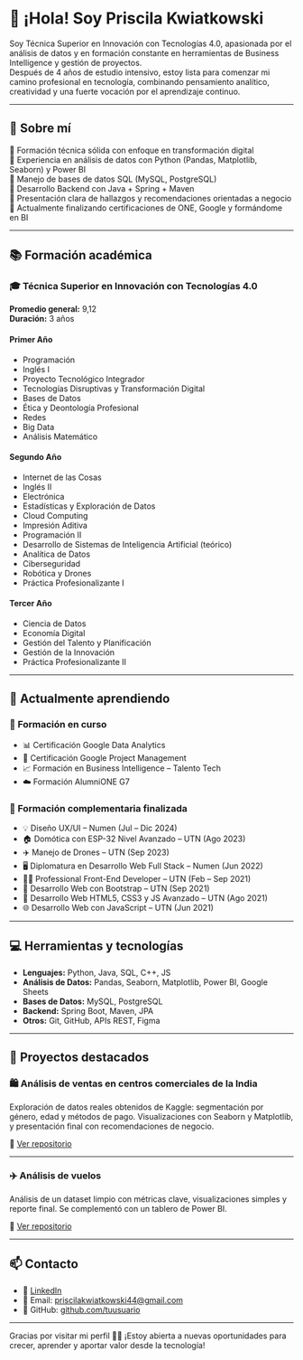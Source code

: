# 👋 ¡Hola! Soy Priscila Kwiatkowski

Soy Técnica Superior en Innovación con Tecnologías 4.0, apasionada por el análisis de datos y en formación constante en herramientas de Business Intelligence y gestión de proyectos.  
Después de 4 años de estudio intensivo, estoy lista para comenzar mi camino profesional en tecnología, combinando pensamiento analítico, creatividad y una fuerte vocación por el aprendizaje continuo.

---

## 🚀 Sobre mí

🔹 Formación técnica sólida con enfoque en transformación digital  
🔹 Experiencia en análisis de datos con Python (Pandas, Matplotlib, Seaborn) y Power BI  
🔹 Manejo de bases de datos SQL (MySQL, PostgreSQL)  
🔹 Desarrollo Backend con Java + Spring + Maven  
🔹 Presentación clara de hallazgos y recomendaciones orientadas a negocio  
🔹 Actualmente finalizando certificaciones de ONE, Google y formándome en BI

---

## 📚 Formación académica

### 🎓 **Técnica Superior en Innovación con Tecnologías 4.0**  
**Promedio general:** 9,12  
**Duración:** 3 años

#### Primer Año
- Programación
- Inglés I
- Proyecto Tecnológico Integrador
- Tecnologías Disruptivas y Transformación Digital
- Bases de Datos
- Ética y Deontología Profesional
- Redes
- Big Data
- Análisis Matemático

#### Segundo Año
- Internet de las Cosas
- Inglés II
- Electrónica
- Estadísticas y Exploración de Datos
- Cloud Computing
- Impresión Aditiva
- Programación II
- Desarrollo de Sistemas de Inteligencia Artificial (teórico)
- Analítica de Datos
- Ciberseguridad
- Robótica y Drones
- Práctica Profesionalizante I

#### Tercer Año
- Ciencia de Datos
- Economía Digital
- Gestión del Talento y Planificación
- Gestión de la Innovación
- Práctica Profesionalizante II

---

## 🌱 Actualmente aprendiendo
### 📘 Formación en curso

- 📊 Certificación Google Data Analytics
- 📁 Certificación Google Project Management
- 📈 Formación en Business Intelligence – Talento Tech
- ☁️ Formación AlumniONE G7

### 📌 Formación complementaria finalizada

- 💡 Diseño UX/UI – Numen (Jul – Dic 2024)
- 🏠 Domótica con ESP-32 Nivel Avanzado – UTN (Ago 2023)
- ✈️ Manejo de Drones – UTN (Sep 2023)
- 🖥️ Diplomatura en Desarrollo Web Full Stack – Numen (Jun 2022)
- 👩‍💻 Professional Front-End Developer – UTN (Feb – Sep 2021)
- 🧩 Desarrollo Web con Bootstrap – UTN (Sep 2021)
- 🎨 Desarrollo Web HTML5, CSS3 y JS Avanzado – UTN (Ago 2021)
- 🌐 Desarrollo Web con JavaScript – UTN (Jun 2021)
  
---

## 💻 Herramientas y tecnologías

- **Lenguajes:** Python, Java, SQL, C++, JS
- **Análisis de Datos:** Pandas, Seaborn, Matplotlib, Power BI, Google Sheets 
- **Bases de Datos:** MySQL, PostgreSQL  
- **Backend:** Spring Boot, Maven, JPA  
- **Otros:** Git, GitHub, APIs REST, Figma

---

## 📁 Proyectos destacados

### 🛍️ Análisis de ventas en centros comerciales de la India  
Exploración de datos reales obtenidos de Kaggle: segmentación por género, edad y métodos de pago. Visualizaciones con Seaborn y Matplotlib, y presentación final con recomendaciones de negocio.

🔗 [Ver repositorio](https://github.com/tuusuario/analisis-centros-comerciales)

---

### ✈️ Análisis de vuelos  
Análisis de un dataset limpio con métricas clave, visualizaciones simples y reporte final. Se complementó con un tablero de Power BI.

🔗 [Ver repositorio](https://github.com/tuusuario/analisis-de-vuelos)

---

## 📫 Contacto

- 💼 [LinkedIn](www.linkedin.com/in/priscila-kwiatkowski)
- 📧 Email: priscilakwiatkowski44@gmail.com
- 📂 GitHub: [github.com/tuusuario](https://github.com/Priska-87)

---

Gracias por visitar mi perfil 👩‍💻 ¡Estoy abierta a nuevas oportunidades para crecer, aprender y aportar valor desde la tecnología!

